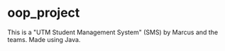 # oop_project
This is a "UTM Student Management System" (SMS) by Marcus and the teams. Made using Java.
